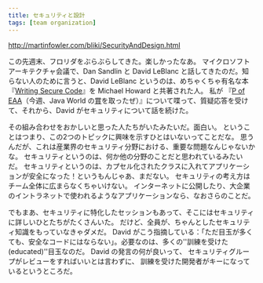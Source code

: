 ```yaml
---
title: セキュリティと設計
tags: [team organization]
---
```


http://martinfowler.com/bliki/SecurityAndDesign.html

この先週末、フロリダをぶらぶらしてきた。楽しかったなあ。
マイクロソフトアーキテクチャ会議で、Dan Sandlin と David LeBlanc と話してきたのだ。知らない人のために言うと、David LeBlanc というのは、めちゃくちゃ有名な本『[Writing Secure Code](http://www.amazon.com/exec/obidos/tg/detail/-/0735617228)』を Michael Howard と共著された人。
私が 『[P of EAA](http://martinfowler.com/books.html#eaa)（今週、Java World の[賞](http://www.javaworld.com/javaworld/jw-06-2003/jw-0609-eca-p3.html)を取ったぜ）』について喋って、質疑応答を受けて、それから、David がセキュリティについて話を続けた。

その組み合わせをおかしいと思った人たちがいたみたいだ。面白い。
ということはつまり、この2つのトピックに興味を示すひとはいないってことだな。
思うんだが、これは産業界のセキュリティ分野における、重要な問題なんじゃないかな。
セキュリティというのは、何か他の分野のことだと思われているみたいだ。
セキュリティというのは、カプセル化されたクラスに入れてアプリケーションが安全になった！というもんじゃあ、まだない。
セキュリティの考え方はチーム全体に広まらなくちゃいけない。
インターネットに公開したり、大企業のイントラネットで使われるようなアプリケーションなら、なおさらのことだ。

でもまあ、セキュリティに特化したセッションもあって、そこにはセキュリティに詳しいひとたちがたくさんいた。
だけど、全員が、ちゃんとしたセキュリティ知識をもっていなきゃダメだ。
David がこう指摘している：「ただ目玉が多くても、安全なコードにはならない」。必要なのは、多くの''訓練を受けた(educated)''目玉なのだ。
David の発言の何が良いって、
セキュリティグループがレビューをすればいいとは言わずに、
訓練を受けた開発者がキーになっているというところだ。
